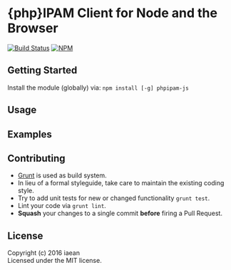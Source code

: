 # {php}IPAM Client for Node and the Browser

[![Build Status](https://secure.travis-ci.org/iaean/phpipam-js.png?branch=master)](http://travis-ci.org/iaean/phpipam-js)
[![NPM](https://nodei.co/npm/phpipam-js.png?downloads=false)](https://nodei.co/npm/phpipam-js/)

## Getting Started
Install the module (globally) via: `npm install [-g] phpipam-js`

## Usage

## Examples

## Contributing

* [Grunt](http://gruntjs.com/) is used as build system.
* In lieu of a formal styleguide, take care to maintain the existing coding style.
* Try to add unit tests for new or changed functionality ```grunt test```.
* Lint your code via ```grunt lint```.
* __Squash__ your changes to a single commit __before__ firing a Pull Request.

## License
Copyright (c) 2016 iaean  
Licensed under the MIT license.
